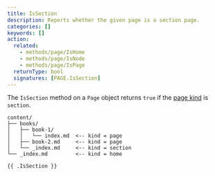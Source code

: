 ```yaml
---
title: IsSection
description: Reports whether the given page is a section page.
categories: []
keywords: []
action:
  related:
    - methods/page/IsHome
    - methods/page/IsNode
    - methods/page/IsPage
  returnType: bool
  signatures: [PAGE.IsSection]
---
```


The `IsSection` method on a `Page` object returns `true` if the [page kind] is `section`.

```text
content/
├── books/
│   ├── book-1/
│   │   └── index.md  <-- kind = page
│   ├── book-2.md     <-- kind = page
│   └── _index.md     <-- kind = section
└── _index.md         <-- kind = home
```

```go-html-template
{{ .IsSection }}
```

[page kind]: /getting-started/glossary/#page-kind
